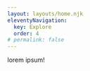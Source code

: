 ```yaml
---
layout: layouts/home.njk
eleventyNavigation:
  key: Explore
  order: 4
# permalink: false
---
```


lorem ipsum!